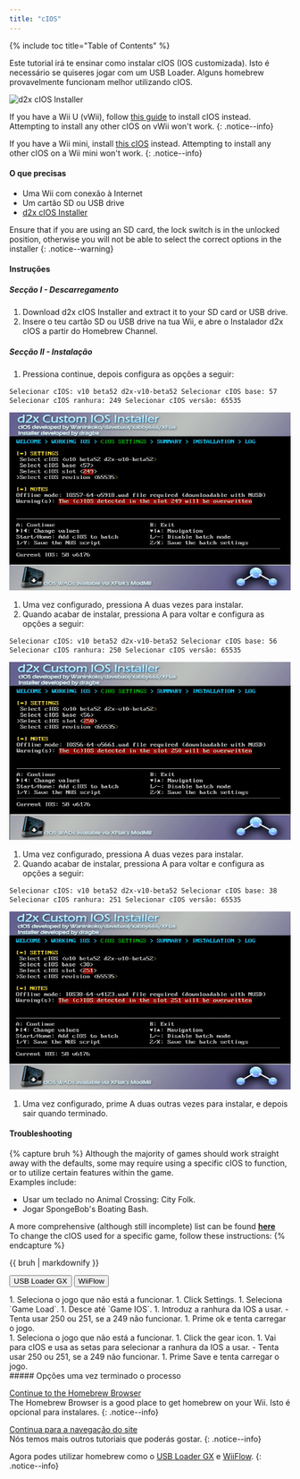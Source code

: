 ```yaml
---
title: "cIOS"
---
```


{% include toc title="Table of Contents" %}

Este tutorial irá te ensinar como instalar cIOS (IOS customizada). Isto é necessário se quiseres jogar com um USB Loader. Alguns homebrew provavelmente funcionam melhor utilizando cIOS.

![d2x cIOS Installer](/images/cios/cIOS.png)

If you have a Wii U (vWii), follow [this guide](https://wiiu.hacks.guide/#/vwii-modding) to install cIOS instead. Attempting to install any other cIOS on vWii won't work.
{: .notice--info}

If you have a Wii mini, install [this cIOS](cios-mini) instead. Attempting to install any other cIOS on a Wii mini won't work.
{: .notice--info}

#### O que precisas

* Uma Wii com conexão à Internet
* Um cartão SD ou USB drive
* [d2x cIOS Installer](https://hbb1.oscwii.org/hbb/d2x-cios-installer/d2x-cios-installer.zip)

Ensure that if you are using an SD card, the lock switch is in the unlocked position, otherwise you will not be able to select the correct options in the installer
{: .notice--warning}

#### Instruções

##### Secção I - Descarregamento

1. Download d2x cIOS Installer and extract it to your SD card or USB drive.
1. Insere o teu cartão SD ou USB drive na tua Wii, e abre o Instalador d2x cIOS a partir do Homebrew Channel.

##### Secção II - Instalação

1. Pressiona continue, depois configura as opções a seguir:
```
Selecionar cIOS: v10 beta52 d2x-v10-beta52 Selecionar cIOS base: 57 Selecionar cIOS ranhura: 249 Selecionar cIOS versão: 65535
```
![Install cIOS 249](/images/cios/Install249.png)
1. Uma vez configurado, pressiona A duas vezes para instalar.
1. Quando acabar de instalar, pressiona A para voltar e configura as opções a seguir:
```
Selecionar cIOS: v10 beta52 d2x-v10-beta52 Selecionar cIOS base: 56 Selecionar cIOS ranhura: 250 Selecionar cIOS versão: 65535
```
![Install cIOS 250](/images/cios/Install250.png)
1. Uma vez configurado, pressiona A duas vezes para instalar.
1. Quando acabar de instalar, pressiona A para voltar e configura as opções a seguir:
```
Selecionar cIOS: v10 beta52 d2x-v10-beta52 Selecionar cIOS base: 38 Selecionar cIOS ranhura: 251 Selecionar cIOS versão: 65535
```
![Install cIOS 251](/images/cios/Install251.png)
1. Uma vez configurado, prime A duas outras vezes para instalar, e depois sair quando terminado.

#### Troubleshooting

{% capture bruh %}
Although the majority of games should work straight away with the defaults, some may require using a specific cIOS to function, or to utilize certain features within the game.<br> Examples include:
* Usar um teclado no Animal Crossing: City Folk.
* Jogar SpongeBob's Boating Bash.

A more comprehensive (although still incomplete) list can be found [**here**](https://wiki.gbatemp.net/wiki/Wii_cIOS_base_Compatibility_List)<br> To change the cIOS used for a specific game, follow these instructions:
{% endcapture %}
<div class="notice--warning">{{ bruh | markdownify }}</div>

<button class="tablinks btn btn--large btn--primary" id="defaultOpen" onclick="openTab(event, 'usbloadergx')">USB Loader GX</button>
<button class="tablinks btn btn--large btn--info" onclick="openTab(event, 'wiiflow')">WiiFlow</button>

<div id="usbloadergx" class="blanktabcontent" markdown="1">
1. Seleciona o jogo que não está a funcionar.
1. Click Settings.
1. Seleciona `Game Load`.
1. Desce até `Game IOS`.
1. Introduz a ranhura da IOS a usar.
    - Tenta usar 250 ou 251, se a 249 não funcionar.
1. Prime ok e tenta carregar o jogo.
</div>
<div id="wiiflow" class="blanktabcontent" markdown="1">
1. Seleciona o jogo que não está a funcionar.
1. Click the gear icon.
1. Vai para cIOS e usa as setas para selecionar a ranhura da IOS a usar.
    - Tenta usar 250 ou 251, se a 249 não funcionar.
1. Prime Save e tenta carregar o jogo.
</div>
##### Opções uma vez terminado o processo

[Continue to the Homebrew Browser](hbb)<br> The Homebrew Browser is a good place to get homebrew on your Wii. Isto é opcional para instalares.
{: .notice--info}

[Continua para a navegação do site](site-navigation)<br> Nós temos mais outros tutoriais que poderás gostar.
{: .notice--info}

Agora podes utilizar homebrew como o [USB Loader GX](usbloadergx) e [WiiFlow](wiiflow).
{: .notice--info}

<script>
    let tabcontent = document.getElementsByClassName("blanktabcontent");
    let tablinks = document.getElementsByClassName("tablinks");

    function openTab(evt, tabName) {
        let element;

        for (element of tabcontent) {
            element.style.display = "none";
        }

        for (element of tablinks) {
            element.className = element.className.replace("btn--primary", "btn--info");
            if (!element.className.includes('btn--info'))
                element.className += " btn--info";
        }

        document.getElementById(tabName).style.display = "block";
        evt.currentTarget.className = evt.currentTarget.className.replace("btn--info", "btn--primary");
    }

    // Get the element with id="defaultOpen" and click on it
    document.getElementById("defaultOpen").click();
</script>
